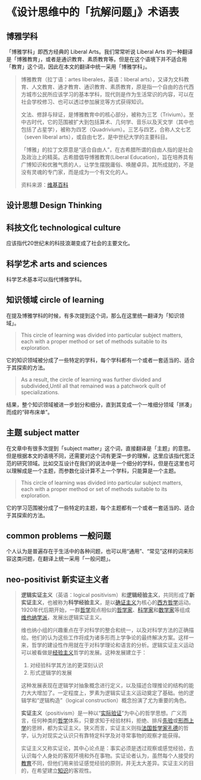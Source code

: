 # 《设计思维中的「抗解问题」》术语表

## 博雅学科

「博雅学科」即西方经典的 Liberal Arts。我们常常听说 Liberal Arts 的一种翻译是「博雅教育」，或者是通识教育、素质教育等。但是在这个语境下并不适合用「教育」这个词，因此在本文的翻译中统一采用「博雅学科」。

> 博雅教育（拉丁语：artes liberales，英语：liberal arts），又译为文科教育、人文教育、通才教育、通识教育、素质教育，原是指一个自由的古代西方城市公民所应该学习的基本学科，现代则是作为生活常识的内容，可以在社会学校修习、也可以透过参加展览等方式获得知识。
>
> 文法、修辞与辩证，是博雅教育中的核心部分，被称为三艺（Trivium）。至中古时代，它的范围被扩大到包括算术、几何学、音乐以及天文学（其中也包括了占星学），被称为四艺（Quadrivium）。三艺与四艺，合称人文七艺（seven liberal arts），或自由七艺，是中世纪大学的主要科目。
>
> 「博雅」的拉丁文原意是“适合自由人”，在古希腊所谓的自由人指的是社会及政治上的精英。古希腊倡导博雅教育\(Liberal Education\)，旨在培养具有广博知识和优雅气质的人，让学生摆脱庸俗、唤醒卓异。其所成就的，不是没有灵魂的专门家，而是成为一个有文化的人。
>
> 资料来源：[维基百科](https://zh.wikipedia.org/wiki/博雅教育)



## 设计思想 Design Thinking



## 科技文化 technological culture

应该指代20世纪末的科技浪潮变成了社会的主要文化。



## 科学艺术 arts and sciences 

科学艺术基本可以指代博雅学科。

## 知识领域 circle of learning

在提及博雅学科的时候，有多次提到这个词，那么在这里统一翻译为「知识领域」。

> This circle of learning was divided into particular subject matters, each with a proper method or set of methods suitable to its exploration. 

它的知识领域被分成了一些特定的学科，每个学科都有一个或者一套适当的、适合于其探索的方法。

> As a result, the circle of learning was further divided and subdivided,Until all that remained was a patchwork quilt of specializations.

结果，整个知识领域被进一步划分和细分，直到其变成一个一堆细分领域「拼凑」而成的“碎布床单”。

## 主题 subject matter

在文章中有很多次提到「subject matter」这个词，直接翻译是「主题」的意思。但是根据本文的语境不同，还需要对这个词有更深一步的理解，这里应该指代宽泛范的研究领域。比如交互设计在我们的说法中是一个细分的学科，但是在这里也可以理解成是一个主题，而参数化设计算不上一个学科，只能算是一个主题。

> This circle of learning was divided into particular subject matters, each with a proper method or set of methods suitable to its exploration. 
>

它的学习范围被分成了一些特定的主题，每个主题都有一个或者一套适当的、适合于其探索的方法。

##  common problems 一般问题

个人认为是普遍存在于生活中的各种问题，也可以用“通用”、“常见”这样的词来形容这类问题，在翻译上统一采用「一般问题」。

## neo-positivist 新实证主义者

> **逻辑实证主义**（英语：logical positivism）和**逻辑经验主义**，共同形成了**新实证主义**，也被称为**科学经验主义**，是以[确证主义](https://zh.wikipedia.org/w/index.php?title=%E7%A2%BA%E8%AD%89%E4%B8%BB%E7%BE%A9&action=edit&redlink=1)为核心的[西方哲学](https://zh.wikipedia.org/wiki/%E8%A5%BF%E6%96%B9%E5%93%B2%E5%AD%B8)运动。1920年代后期开始，一群[哲学](https://zh.wikipedia.org/wiki/%E5%93%B2%E5%AD%B8)观点相似的[哲学家](https://zh.wikipedia.org/wiki/%E5%93%B2%E5%AD%B8%E5%AE%B6)、[科学家](https://zh.wikipedia.org/wiki/%E7%A7%91%E5%AD%B8%E5%AE%B6)和[数学家](https://zh.wikipedia.org/wiki/%E6%95%B8%E5%AD%B8%E5%AE%B6)等组成[维也纳学派](https://zh.wikipedia.org/wiki/%E7%BB%B4%E4%B9%9F%E7%BA%B3%E5%AD%A6%E6%B4%BE)，发展出逻辑实证主义。
>
> 维也纳小组的兴趣重点在于对科学的整合和统一，以及对科学方法的正确描绘。他们的认为这些工作将成为诸多形而上学争论的最终解决方案。这样一来，哲学的建设性作用就在于对科学理论和语言的分析。逻辑实证主义运动可以被看做是[经验主义](https://zh.wikipedia.org/wiki/%E7%BB%8F%E9%AA%8C%E4%B8%BB%E4%B9%89)哲学的发展。这种发展建立于：
>
> 1. 对经验科学其方法的更深刻认识
> 2. 形式逻辑学的发展
>
> 这种发展表现在逻辑学对抽象概念进行定义，以及描述合理推论的结构的能力大大增加了。一定程度上，罗素为逻辑实证主义运动奠定了基础。他的逻辑学和“逻辑构造”（logical construction）概念扮演了尤为重要的角色。
>
> **实证主义**（positivism）是一种以“[实际验证](https://zh.wikipedia.org/w/index.php?title=%E5%AE%9E%E9%99%85%E9%AA%8C%E8%AF%81&action=edit&redlink=1)”为中心的哲学思想。广义而言，任何种类的[哲学](https://zh.wikipedia.org/wiki/%E5%93%B2%E5%AD%B8)体系，只要求知于经验材料，拒绝、排斥[先验](https://zh.wikipedia.org/wiki/%E5%85%88%E9%A9%97)或[形而上学](https://zh.wikipedia.org/wiki/%E5%BD%A2%E8%80%8C%E4%B8%8A%E5%AD%B8)的思辨，都为实证主义。狭义而言，实证主义则指[法国](https://zh.wikipedia.org/wiki/%E6%B3%95%E5%9C%8B)[哲学家](https://zh.wikipedia.org/wiki/%E5%93%B2%E5%AD%B8%E5%AE%B6)[孔德](https://zh.wikipedia.org/wiki/%E5%A5%A5%E5%8F%A4%E6%96%AF%E7%89%B9%C2%B7%E5%AD%94%E5%BE%B7)的哲学，认为对现实之认识只有靠特定科学及对寻常事物的观察才能获得。
>
> 实证主义又称实证论，其中心论点是：事实必须是透过观察或感觉经验，去认识每个人身处的客观环境和外在事物。实证论者认为，虽然每个人接受的[教育](https://zh.wikipedia.org/wiki/%E6%95%99%E8%82%B2)不同，但他们用来验证感觉经验的原则，并无太大差异。实证主义的目的，在希望建立[知识](https://zh.wikipedia.org/wiki/%E7%9F%A5%E8%AD%98)的客观性。
>